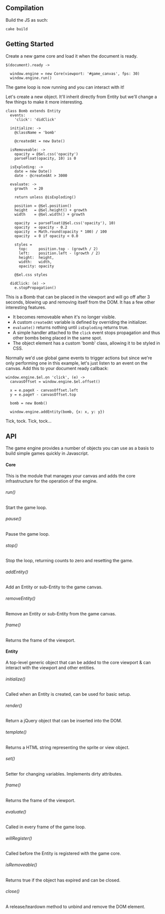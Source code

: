 ## Compilation

Build the JS as such:

```
cake build
```

## Getting Started

Create a new game core and load it when the document is ready.

```
$(document).ready ->

  window.engine = new Core(viewport: '#game_canvas', fps: 30)
  window.engine.run()
```

The game loop is now running and you can interact with it!

Let's create a new object. It'll inherit directly from Entity but we'll change
a few things to make it more interesting.

```
class Bomb extends Entity
  events:
    'click': 'didClick'

  initialize: ->
    @className = 'bomb'

    @createdAt = new Date()

  isRemoveable: ->
    opacity = @$el.css('opacity')
    parseFloat(opacity, 10) is 0

  isExploding: ->
    date = new Date()
    date - @createdAt > 3000

  evaluate: ->
    growth   = 20

    return unless @isExploding()

    position = @$el.position()
    height   = @$el.height() + growth
    width    = @$el.width() + growth

    opacity  = parseFloat(@$el.css('opacity'), 10)
    opacity  = opacity - 0.2
    opacity  = Math.round(opacity * 100) / 100
    opacity  = 0 if opacity < 0.0

    styles =
      top:     position.top - (growth / 2)
      left:    position.left - (growth / 2)
      height:  height,
      width:   width,
      opacity: opacity

    @$el.css styles

  didClick: (e) ->
    e.stopPropagation()
```

This is a Bomb that can be placed in the viewport and will go off after 3 seconds,
blowing up and removing itself from the DOM. It has a few other interesting
features.

- It becomes removeable when it's no longer visible.
- A custom `createdAt` variable is defined by overriding the initializer.
- `evaluate()` returns nothing until `isExploding` returns true.
- A simple handler attached to the `click` event stops propagation and thus other bombs being placed in the same spot.
- The object element has a custom 'bomb' class, allowing it to be styled in CSS.

Normally we'd use global game events to trigger actions but since we're only
performing one in this example, let's just listen to an event on the canvas. Add
this to your document ready callback:

```
window.engine.$el.on 'click', (e) ->
  canvasOffset = window.engine.$el.offset()

  x = e.pageX - canvasOffset.left
  y = e.pageY - canvasOffset.top

  bomb = new Bomb()

  window.engine.addEntity(bomb, {x: x, y: y})
```

Tick, tock. Tick, tock...

## API

The game engine provides a number of objects you can use as a basis to build
simple games quickly in Javascript.

#### Core

This is the module that manages your canvas and adds the core infrastructure for
the operation of the engine.

###### run()

Start the game loop.

###### pause()

Pause the game loop.

###### stop()

Stop the loop, returning counts to zero and resetting the game.

###### addEntity()

Add an Entity or sub-Entity to the game canvas.

###### removeEntity()

Remove an Entity or sub-Entity from the game canvas.

###### frame()

Returns the frame of the viewport.

#### Entity

A top-level generic object that can be added to the core viewport & can interact
with the viewport and other entities.

###### initialize()

Called when an Entity is created, can be used for basic setup.

###### render()

Return a jQuery object that can be inserted into the DOM.

###### template()

Returns a HTML string representing the sprite or view object.

###### set()

Setter for changing variables. Implements dirty attributes.

###### frame()

Returns the frame of the viewport.

###### evaluate()

Called in every frame of the game loop.

###### willRegister()

Called before the Entity is registered with the game core.

###### isRemoveable()

Returns true if the object has expired and can be closed.

###### close()

A release/teardown method to unbind and remove the DOM element.
